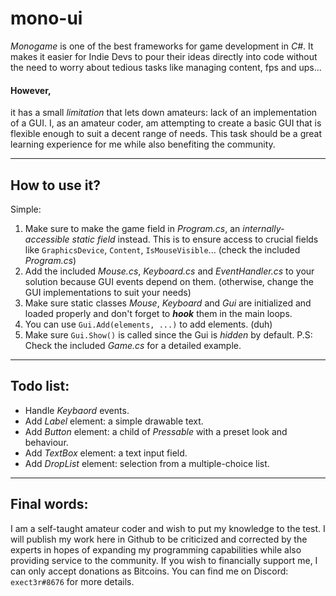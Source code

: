 # mono-ui
_Monogame_ is one of the best frameworks for game development in _C#_. It makes it easier for Indie Devs to pour their ideas directly into code without the need to worry about tedious tasks like managing content, fps and ups...

#### However,
it has a small _limitation_ that lets down amateurs: lack of an implementation of a GUI.
I, as an amateur coder, am attempting to create a basic GUI that is flexible enough to suit a decent range of needs. This task should be a great learning experience for me while also benefiting the community.
___

## How to use it?
Simple:
1. Make sure to make the game field in _Program.cs_, an _internally-accessible static field_ instead. This is to ensure access to crucial fields like `GraphicsDevice`, `Content`, `IsMouseVisible`... (check the included _Program.cs_)
2. Add the included _Mouse.cs_, _Keyboard.cs_ and _EventHandler.cs_ to your solution because GUI events depend on them. (otherwise, change the GUI implementations to suit your needs)
3. Make sure static classes _Mouse_, _Keyboard_ and _Gui_ are initialized and loaded properly and don't forget to __*hook*__ them in the main loops.
4. You can use `Gui.Add(elements, ...)` to add elements. (duh)
5. Make sure `Gui.Show()` is called since the Gui is _hidden_ by default.
P.S: Check the included _Game.cs_ for a detailed example.
___

## Todo list:
* Handle _Keybaord_ events.
* Add _Label_ element: a simple drawable text.
* Add _Button_ element: a child of _Pressable_ with a preset look and behaviour.
* Add _TextBox_ element: a text input field.
* Add _DropList_ element: selection from a multiple-choice list.
___

## Final words:
I am a self-taught amateur coder and wish to put my knowledge to the test. I will publish my work here in Github to be criticized and corrected by the experts in hopes of expanding my programming capabilities while also providing service to the community.
If you wish to financially support me, I can only accept donations as Bitcoins. You can find me on Discord: `exect3r#8676` for more details.
